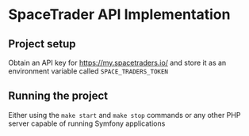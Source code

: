 # SpaceTrader API Implementation

## Project setup

Obtain an API key for https://my.spacetraders.io/ and store it as an environment variable called `SPACE_TRADERS_TOKEN`

## Running the project

Either using the `make start` and `make stop` commands or any other PHP server capable of running Symfony applications
